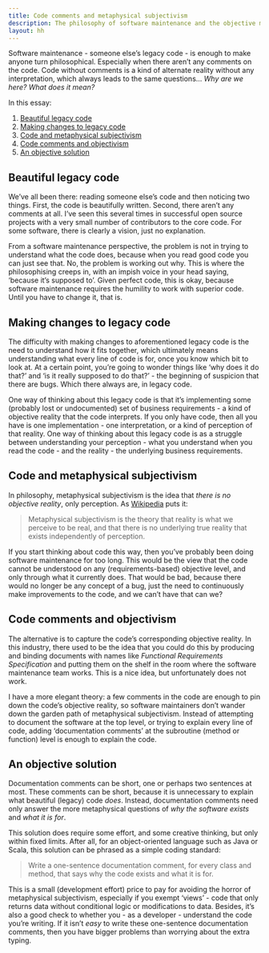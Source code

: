 ```yaml
---
title: Code comments and metaphysical subjectivism
description: The philosophy of software maintenance and the objective meaning of legacy code
layout: hh
---
```


Software maintenance - someone else’s legacy code - is enough to make anyone turn philosophical. Especially when there aren’t any comments on the code. Code without comments is a kind of alternate reality without any interpretation, which always leads to the same questions… _Why are we here? What does it mean?_

In this essay:

1. [Beautiful legacy code](#beautiful-legacy-code)
2. [Making changes to legacy code](#making-changes-to-legacy-code)
3. [Code and metaphysical subjectivism](#code-and-metaphysical-subjectivism)
4. [Code comments and objectivism](#code-comments-and-objectivism)
5. [An objective solution](#an-objective-solution)


## Beautiful legacy code

We’ve all been there: reading someone else’s code and then noticing two things. First, the code is beautifully written. Second, there aren’t any comments at all. I’ve seen this several times in successful open source projects with a very small number of contributors to the core code. For some software, there is clearly a vision, just no explanation.

From a software maintenance perspective, the problem is not in trying to understand what the code does, because when you read good code you can just see that. No, the problem is working out why. This is where the philosophising creeps in, with an impish voice in your head saying, ‘because it’s supposed to’. Given perfect code, this is okay, because software maintenance requires the humility to work with superior code. Until you have to change it, that is.

## Making changes to legacy code

The difficulty with making changes to aforementioned legacy code is the need to understand how it fits together, which ultimately means understanding what every line of code is for, once you know which bit to look at. At a certain point, you’re going to wonder things like ‘why does it do that?’ and ‘is it really supposed to do that?’ - the beginning of suspicion that there are bugs. Which there always are, in legacy code.

One way of thinking about this legacy code is that it’s implementing some (probably lost or undocumented) set of business requirements - a kind of objective reality that the code interprets. If you only have code, then all you have is one implementation - one interpretation, or a kind of perception of that reality. One way of thinking about this legacy code is as a struggle between understanding your perception - what you understand when you read the code - and the reality - the underlying business requirements.

## Code and metaphysical subjectivism

In philosophy, metaphysical subjectivism is the idea that _there is no objective reality_, only perception. As [Wikipedia](http://en.wikipedia.org/wiki/Subjectivism#Metaphysical_subjectivism) puts it:

> Metaphysical subjectivism is the theory that reality is what we perceive to be real, and that there is no underlying true reality that exists independently of perception.

If you start thinking about code this way, then you’ve probably been doing software maintenance for too long. This would be the view that the code cannot be understood on any (requirements-based) objective level, and only through what it currently does. That would be bad, because there would no longer be any concept of a bug, just the need to continuously make improvements to the code, and we can’t have that can we?

## Code comments and objectivism

The alternative is to capture the code’s corresponding objective reality. In this industry, there used to be the idea that you could do this by producing and binding documents with names like _Functional Requirements Specification_ and putting them on the shelf in the room where the software maintenance team works. This is a nice idea, but unfortunately does not work.

I have a more elegant theory: a few comments in the code are enough to pin down the code’s objective reality, so software maintainers don’t wander down the garden path of metaphysical subjectivism. Instead of attempting to document the software at the top level, or trying to explain every line of code, adding ‘documentation comments’ at the subroutine (method or function) level is enough to explain the code.

## An objective solution

Documentation comments can be short, one or perhaps two sentences at most. These comments can be short, because it is unnecessary to explain what beautiful (legacy) code _does_. Instead, documentation comments need only answer the more metaphysical questions of _why the software exists_ and _what it is for_.

This solution does require some effort, and some creative thinking, but only within fixed limits. After all, for an object-oriented language such as Java or Scala, this solution can be phrased as a simple coding standard:

> Write a one-sentence documentation comment, for every class and method, that says why the code exists and what it is for.

This is a small (development effort) price to pay for avoiding the horror of metaphysical subjectivism, especially if you exempt ‘views’ - code that only returns data without conditional logic or modifications to data. Besides, it’s also a good check to whether you - as a developer - understand the code you’re writing. If it isn’t _easy_ to write these one-sentence documentation comments, then you have bigger problems than worrying about the extra typing.
